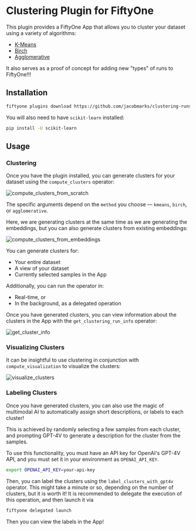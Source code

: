 # Clustering Plugin for FiftyOne

This plugin provides a FiftyOne App that allows you to cluster your dataset using a variety of algorithms:

- [K-Means](https://scikit-learn.org/stable/modules/generated/sklearn.cluster.KMeans.html#sklearn.cluster.KMeans)
- [Birch](https://scikit-learn.org/stable/modules/generated/sklearn.cluster.Birch.html#sklearn.cluster.Birch)
- [Agglomerative](https://scikit-learn.org/stable/modules/generated/sklearn.cluster.AgglomerativeClustering.html#sklearn.cluster.AgglomerativeClustering)

It also serves as a proof of concept for adding new "types" of runs to FiftyOne!!!

## Installation

```bash
fiftyone plugins download https://github.com/jacobmarks/clustering-runs-plugin
```

You will also need to have `scikit-learn` installed:

```bash
pip install -U scikit-learn
```

## Usage

### Clustering

Once you have the plugin installed, you can generate clusters for your dataset using the
`compute_clusters` operator:

![compute_clusters_from_scratch](https://github.com/jacobmarks/clustering-runs-plugin/assets/12500356/c701d40a-ddf4-47a7-bb5d-8f026a54bb6e)

The specific arguments depend on the `method` you choose — `kmeans`, `birch`, or `agglomerative`.

Here, we are generating clusters at the same time as we are generating the embeddings, but you can also generate clusters from existing embeddings:

![compute_clusters_from_embeddings](https://github.com/jacobmarks/clustering-runs-plugin/assets/12500356/950c10d7-9d7e-4876-a2ea-66574e594607)

You can generate clusters for:

- Your entire dataset
- A view of your dataset
- Currently selected samples in the App

Additionally, you can run the operator in:

- Real-time, or
- In the background, as a delegated operation

Once you have generated clusters, you can view information about the clusters in the App with the `get_clustering_run_info` operator:

![get_cluster_info](https://github.com/jacobmarks/clustering-runs-plugin/assets/12500356/63660858-091f-4a94-865e-a3fb41c2c2c6)

### Visualizing Clusters

It can be insightful to use clustering in conjunction with `compute_visualization` to visualize the clusters:

![visualize_clusters](https://github.com/jacobmarks/clustering-runs-plugin/assets/12500356/2c48fdcb-c59c-4b46-a27f-a248a6974d4c)

### Labeling Clusters

Once you have generated clusters, you can also use the magic of multimodal AI to automatically
assign short descriptions, or labels to each cluster!

This is achieved by randomly selecting a few samples from each cluster, and prompting
GPT-4V to generate a description for the cluster from the samples.

To use this functionality, you must have an API key for OpenAI's GPT-4V API, and you must set it in your environment as `OPENAI_API_KEY`.

```bash
export OPENAI_API_KEY=your-api-key
```

Then, you can label the clusters using the `label_clusters_with_gpt4v` operator.
This might take a minute or so, depending on the number of clusters, but it is worth it!
It is recommended to delegate the execution of this operation, and then launch it via

```bash
fiftyone delegated launch
```

Then you can view the labels in the App!
